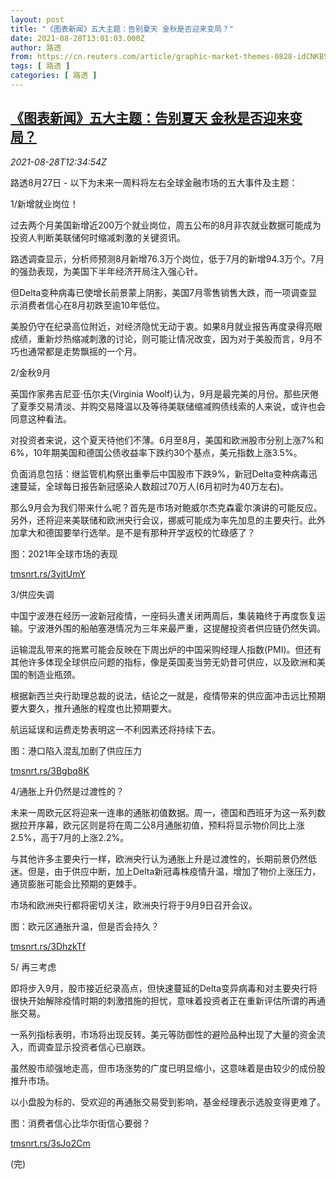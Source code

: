 ```yaml
---
layout: post
title: "《图表新闻》五大主题：告别夏天 金秋是否迎来变局？"
date: 2021-08-28T13:01:03.000Z
author: 路透
from: https://cn.reuters.com/article/graphic-market-themes-0828-idCNKBS2FT080
tags: [ 路透 ]
categories: [ 路透 ]
---
```

<!--1630155663000-->
[《图表新闻》五大主题：告别夏天 金秋是否迎来变局？](https://cn.reuters.com/article/graphic-market-themes-0828-idCNKBS2FT080)
------

<div>
<div><i>2021-08-28T12:34:54Z</i></div><p>路透8月27日 - 以下为未来一周料将左右全球金融市场的五大事件及主题：</p><p>1/新增就业岗位！</p><p>过去两个月美国新增近200万个就业岗位，周五公布的8月非农就业数据可能成为投资人判断美联储何时缩减刺激的关键资讯。</p><p>路透调查显示，分析师预测8月新增76.3万个岗位，低于7月的新增94.3万个。7月的强劲表现，为美国下半年经济开局注入强心针。</p><p>但Delta变种病毒已使增长前景蒙上阴影，美国7月零售销售大跌，而一项调查显示消费者信心在8月初跌至逾10年低位。</p><p>美股仍守在纪录高位附近，对经济隐忧无动于衷。如果8月就业报告再度录得亮眼成绩，重新炒热缩减刺激的讨论，则可能让情况改变，因为对于美股而言，9月不巧也通常都是走势飘摇的一个月。</p><p>2/金秋9月</p><p>英国作家弗吉尼亚·伍尔夫(Virginia Woolf)认为，9月是最完美的月份。那些厌倦了夏季交易清淡、并购交易降温以及等待美联储缩减购债线索的人来说，或许也会同意这种看法。</p><p>对投资者来说，这个夏天待他们不薄。6月至8月，美国和欧洲股市分别上涨7%和6%，10年期美国和德国公债收益率下跌约30个基点，美元指数上涨3.5%。</p><p>负面消息包括：继监管机构祭出重拳后中国股市下跌9%，新冠Delta变种病毒迅速蔓延，全球每日报告新冠感染人数超过70万人(6月初时为40万左右)。</p><p>那么9月会为我们带来什么呢？首先是市场对鲍威尔杰克森霍尔演讲的可能反应。另外，还将迎来美联储和欧洲央行会议，挪威可能成为率先加息的主要央行。此外加拿大和德国要举行选举。是不是有那种开学返校的忙碌感了？</p><p>图：2021年全球市场的表现</p><p><a href="https://tmsnrt.rs/3yjtUmY">tmsnrt.rs/3yjtUmY</a></p><p>3/供应失调</p><p>中国宁波港在经历一波新冠疫情，一座码头遭关闭两周后，集装箱终于再度恢复运输。宁波港外围的船舶塞港情况为三年来最严重，这提醒投资者供应链仍然失调。</p><p>运输混乱带来的拖累可能会反映在下周出炉的中国采购经理人指数(PMI)。但还有其他许多体现全球供应问题的指标，像是英国麦当劳无奶昔可供应，以及欧洲和美国的制造业瓶颈。</p><p>根据新西兰央行助理总裁的说法，结论之一就是，疫情带来的供应面冲击远比预期要大要久，推升通胀的程度也比预期要大。</p><p>航运延误和运费走势表明这一不利因素还将持续下去。</p><p>图：港口陷入混乱加剧了供应压力</p><p><a href="https://tmsnrt.rs/3Bgbq8K">tmsnrt.rs/3Bgbq8K</a></p><p>4/通胀上升仍然是过渡性的？</p><p>未来一周欧元区将迎来一连串的通胀初值数据。周一，德国和西班牙为这一系列数据拉开序幕，欧元区则是将在周二公8月通胀初值，预料将显示物价同比上涨2.5%，高于7月的上涨2.2%。</p><p>与其他许多主要央行一样，欧洲央行认为通胀上升是过渡性的，长期前景仍然低迷。但是，由于供应中断，加上Delta新冠毒株疫情升温，增加了物价上涨压力，通货膨胀可能会比预期的更棘手。</p><p>市场和欧洲央行都将密切关注，欧洲央行将于9月9日召开会议。</p><p>图：欧元区通胀升温，但是否会持久？</p><p><a href="https://tmsnrt.rs/3DhzkTf">tmsnrt.rs/3DhzkTf</a></p><p>5/ 再三考虑</p><p>即将步入9月，股市接近纪录高点，但快速蔓延的Delta变异病毒和对主要央行将很快开始解除疫情时期的刺激措施的担忧，意味着投资者正在重新评估所谓的再通胀交易。</p><p>一系列指标表明，市场将出现反转。美元等防御性的避险品种出现了大量的资金流入，而调查显示投资者信心已崩跌。</p><p>虽然股市顽强地走高，但市场涨势的广度已明显缩小，这意味着是由较少的成份股推升市场。</p><p>以小盘股为标的、受欢迎的再通胀交易受到影响，基金经理表示选股变得更难了。</p><p>图：消费者信心比华尔街信心要弱？</p><p><a href="https://tmsnrt.rs/3sJo2Cm">tmsnrt.rs/3sJo2Cm</a></p><p>(完)</p>
</div>
